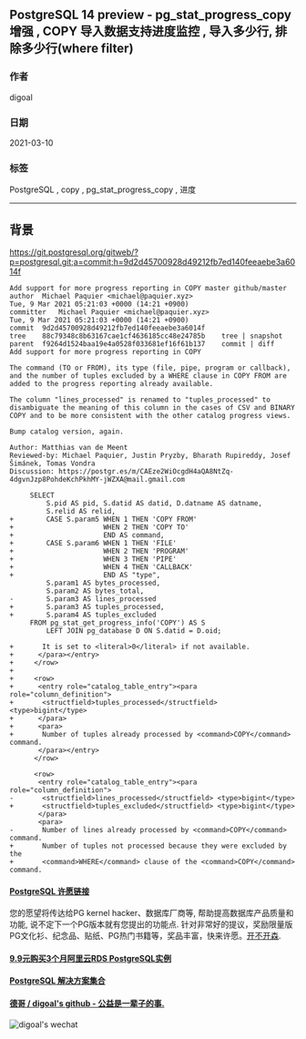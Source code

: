 ## PostgreSQL 14 preview - pg_stat_progress_copy增强 , COPY 导入数据支持进度监控 , 导入多少行, 排除多少行(where filter)   
    
### 作者    
digoal    
    
### 日期    
2021-03-10     
    
### 标签    
PostgreSQL , copy , pg_stat_progress_copy , 进度      
    
----    
    
## 背景    
https://git.postgresql.org/gitweb/?p=postgresql.git;a=commit;h=9d2d45700928d49212fb7ed140feeaebe3a6014f  
  
```  
Add support for more progress reporting in COPY master github/master  
author	Michael Paquier <michael@paquier.xyz>	  
Tue, 9 Mar 2021 05:21:03 +0000 (14:21 +0900)  
committer	Michael Paquier <michael@paquier.xyz>	  
Tue, 9 Mar 2021 05:21:03 +0000 (14:21 +0900)  
commit	9d2d45700928d49212fb7ed140feeaebe3a6014f  
tree	88c79348c8b63167cae1cf4636185cc48e24785b	tree | snapshot  
parent	f9264d1524baa19e4a0528f033681ef16f61b137	commit | diff  
Add support for more progress reporting in COPY  
  
The command (TO or FROM), its type (file, pipe, program or callback),  
and the number of tuples excluded by a WHERE clause in COPY FROM are  
added to the progress reporting already available.  
  
The column "lines_processed" is renamed to "tuples_processed" to  
disambiguate the meaning of this column in the cases of CSV and BINARY  
COPY and to be more consistent with the other catalog progress views.  
  
Bump catalog version, again.  
  
Author: Matthias van de Meent  
Reviewed-by: Michael Paquier, Justin Pryzby, Bharath Rupireddy, Josef  
Šimánek, Tomas Vondra  
Discussion: https://postgr.es/m/CAEze2WiOcgdH4aQA8NtZq-4dgvnJzp8PohdeKchPkhMY-jWZXA@mail.gmail.com  
```  
  
```  
     SELECT  
         S.pid AS pid, S.datid AS datid, D.datname AS datname,  
         S.relid AS relid,  
+        CASE S.param5 WHEN 1 THEN 'COPY FROM'  
+                      WHEN 2 THEN 'COPY TO'  
+                      END AS command,  
+        CASE S.param6 WHEN 1 THEN 'FILE'  
+                      WHEN 2 THEN 'PROGRAM'  
+                      WHEN 3 THEN 'PIPE'  
+                      WHEN 4 THEN 'CALLBACK'  
+                      END AS "type",  
         S.param1 AS bytes_processed,  
         S.param2 AS bytes_total,  
-        S.param3 AS lines_processed  
+        S.param3 AS tuples_processed,  
+        S.param4 AS tuples_excluded  
     FROM pg_stat_get_progress_info('COPY') AS S  
         LEFT JOIN pg_database D ON S.datid = D.oid;  
```  
  
```  
+       It is set to <literal>0</literal> if not available.  
+      </para></entry>  
+     </row>  
+  
+     <row>  
+      <entry role="catalog_table_entry"><para role="column_definition">  
+       <structfield>tuples_processed</structfield> <type>bigint</type>  
+      </para>  
+      <para>  
+       Number of tuples already processed by <command>COPY</command> command.  
       </para></entry>  
      </row>  
   
      <row>  
       <entry role="catalog_table_entry"><para role="column_definition">  
-       <structfield>lines_processed</structfield> <type>bigint</type>  
+       <structfield>tuples_excluded</structfield> <type>bigint</type>  
       </para>  
       <para>  
-       Number of lines already processed by <command>COPY</command> command.  
+       Number of tuples not processed because they were excluded by the  
+       <command>WHERE</command> clause of the <command>COPY</command> command.  
```  
  
  
#### [PostgreSQL 许愿链接](https://github.com/digoal/blog/issues/76 "269ac3d1c492e938c0191101c7238216")
您的愿望将传达给PG kernel hacker、数据库厂商等, 帮助提高数据库产品质量和功能, 说不定下一个PG版本就有您提出的功能点. 针对非常好的提议，奖励限量版PG文化衫、纪念品、贴纸、PG热门书籍等，奖品丰富，快来许愿。[开不开森](https://github.com/digoal/blog/issues/76 "269ac3d1c492e938c0191101c7238216").  
  
  
#### [9.9元购买3个月阿里云RDS PostgreSQL实例](https://www.aliyun.com/database/postgresqlactivity "57258f76c37864c6e6d23383d05714ea")
  
  
#### [PostgreSQL 解决方案集合](https://yq.aliyun.com/topic/118 "40cff096e9ed7122c512b35d8561d9c8")
  
  
#### [德哥 / digoal's github - 公益是一辈子的事.](https://github.com/digoal/blog/blob/master/README.md "22709685feb7cab07d30f30387f0a9ae")
  
  
![digoal's wechat](../pic/digoal_weixin.jpg "f7ad92eeba24523fd47a6e1a0e691b59")
  
